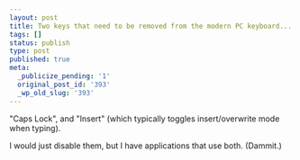 ```yaml
---
layout: post
title: Two keys that need to be removed from the modern PC keyboard...
tags: []
status: publish
type: post
published: true
meta:
  _publicize_pending: '1'
  original_post_id: '393'
  _wp_old_slug: '393'
---
```

"Caps Lock", and "Insert" (which typically toggles insert/overwrite mode when typing).

I would just disable them, but I have applications that use both.  (Dammit.)

